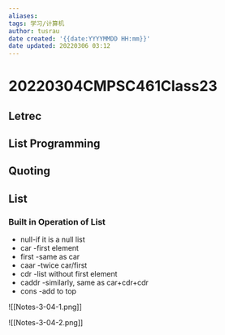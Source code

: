 ```yaml
---
aliases: 
tags: 学习/计算机
author: tusrau
date created: '{{date:YYYYMMDD HH:mm}}'
date updated: 20220306 03:12
---
```


# 20220304CMPSC461Class23

## Letrec

## List Programming

## Quoting

## List

### Built in Operation of List
- null-if it is a null list
- car -first element
- first -same as car
- caar -twice car/first
- cdr -list without first element
- caddr -similarly, same as car+cdr+cdr
- cons -add to top

![[Notes-3-04-1.png]]

![[Notes-3-04-2.png]]
